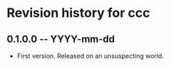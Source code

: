 # Revision history for ccc

## 0.1.0.0 -- YYYY-mm-dd

* First version. Released on an unsuspecting world.
